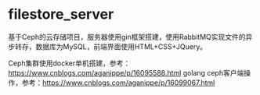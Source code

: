 # filestore_server
基于Ceph的云存储项目，服务器使用gin框架搭建，使用RabbitMQ实现文件的异步转存，数据库为MySQL，前端界面使用HTML+CSS+JQuery。

Ceph集群使用docker单机搭建，参考：https://www.cnblogs.com/aganippe/p/16095588.html
golang ceph客户端操作，参考：https://www.cnblogs.com/aganippe/p/16099067.html
